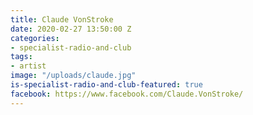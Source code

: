 ```yaml
---
title: Claude VonStroke
date: 2020-02-27 13:50:00 Z
categories:
- specialist-radio-and-club
tags:
- artist
image: "/uploads/claude.jpg"
is-specialist-radio-and-club-featured: true
facebook: https://www.facebook.com/Claude.VonStroke/
---
```


